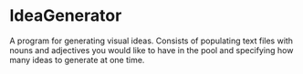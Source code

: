 # IdeaGenerator

A program for generating visual ideas. Consists of populating text files with nouns and adjectives you would like to have in the pool and specifying how many ideas to generate at one time.
